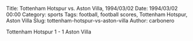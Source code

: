 Title: Tottenham Hotspur vs. Aston Villa, 1994/03/02
Date: 1994/03/02 00:00
Category: sports
Tags: football, football scores, Tottenham Hotspur, Aston Villa
Slug: tottenham-hotspur-vs-aston-villa
Author: carbonero


Tottenham Hotspur 1 - 1 Aston Villa
